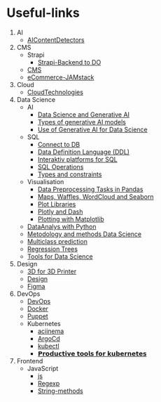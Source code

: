# Useful-links

1. AI
   - [AIContentDetectors](https://github.com/acvetochka/useful/blob/main/AI/AIContentDetectors.md)
2. CMS
   - Strapi
     - [Strapi-Backend to DO](https://github.com/acvetochka/useful/blob/main/CMS/Strapi/Strapi-Backend%20to%20DO.md)
   - [CMS](https://github.com/acvetochka/useful/blob/main/CMS/CMS.md)
   - [eCommerce-JAMstack](https://github.com/acvetochka/useful/blob/main/CMS/eCommerce-JAMstack.md)
3. Cloud
   - [CloudTechnologies](https://github.com/acvetochka/useful/blob/main/Cloud/CloudTechnologies.md)
4. Data Science
   - AI
     - [Data Science and Generative AI](https://github.com/acvetochka/useful/blob/main/DataScience/AI/Data%20Science%20and%20Generative%20AI.md)
     - [Types of generative AI models](https://github.com/acvetochka/useful/blob/main/DataScience/AI/Types%20of%20generative%20AI%20models.md)
     - [Use of Generative AI for Data Science](https://github.com/acvetochka/useful/blob/main/DataScience/AI/Use%20of%20Generative%20AI%20for%20Data%20Science.md)
   - SQL
     - [Connect to DB](https://github.com/acvetochka/useful/blob/main/DataScience/SQL/Connect%20to%20DB.md)
     - [Data Definition Language (DDL)](https://github.com/acvetochka/useful/blob/main/DataScience/SQL/DDL.md)
     - [Interaktiv platforms for SQL](https://github.com/acvetochka/useful/blob/main/DataScience/SQL/Interaktiv%20platforms%20for%20SQL.md)
     - [SQL Operations](https://github.com/acvetochka/useful/blob/main/DataScience/SQL/SQL%20Operations.md)
     - [Types and constraints](https://github.com/acvetochka/useful/blob/main/DataScience/SQL/Types%20and%20constraints.md)
   - Visualisation
     - [Data Preprocessing Tasks in Pandas](https://github.com/acvetochka/useful/blob/main/DataScience/Visualisation/Data%20Preprocessing%20Tasks%20in%20Pandas.md)
     - [Maps, Waffles, WordCloud and Seaborn](https://github.com/acvetochka/useful/blob/main/DataScience/Visualisation/Maps%2C%20Waffles%2C%20WordCloud%20and%20Seaborn.md)
     - [Plot Libraries](https://github.com/acvetochka/useful/blob/main/DataScience/Visualisation/Plot%20Libraries.md)
     - [Plotly and Dash](https://github.com/acvetochka/useful/blob/main/DataScience/Visualisation/Plotly%20and%20Dash.md)
     - [Plotting with Matplotlib](https://github.com/acvetochka/useful/blob/main/DataScience/Visualisation/Plotting%20with%20Matplotlib.md)
   - [DataAnalys with Python](https://github.com/acvetochka/useful/blob/main/DataScience/DataAnalys%20with%20Python.md)
   - [Metodology and methods Data Science](https://github.com/acvetochka/useful/blob/main/DataScience/Metodology.md)
   - [Multiclass prediction](https://github.com/acvetochka/useful/blob/main/DataScience/Multiclass%20prediction.md)
   - [Regression Trees](https://github.com/acvetochka/useful/blob/main/DataScience/RegressionTrees.md)
   - [Tools for Data Science](https://github.com/acvetochka/useful/blob/main/DataScience/Tools.md)
5. Design
   - [3D for 3D Printer](https://github.com/acvetochka/useful/blob/main/Design/3D%20for%203D%20Printer.md)
   - [Design](https://github.com/acvetochka/useful/blob/main/Design/Design.md)
   - [Figma](https://github.com/acvetochka/useful/blob/main/Design/Figma.md)
6. DevOps
   - [DevOps](https://github.com/acvetochka/useful/blob/main/DevOps/DevOps.md)
   - [Docker](https://github.com/acvetochka/useful/blob/main/DevOps/Docker.md)
   - [Puppet](https://github.com/acvetochka/useful/blob/main/DevOps/Puppet.md)
   - Kubernetes
     - [aciinema](https://github.com/acvetochka/useful/blob/main/DevOps/Kubernetes/aciinema.md)
     - [ArgoCd](https://github.com/acvetochka/useful/blob/main/DevOps/Kubernetes/argocd.md)
     - [kubectl](https://github.com/acvetochka/useful/blob/main/DevOps/Kubernetes/kubectl.md)
     - [𝗣𝗿𝗼𝗱𝘂𝗰𝘁𝗶𝘃𝗲 𝘁𝗼𝗼𝗹𝘀 𝗳𝗼𝗿 𝗸𝘂𝗯𝗲𝗿𝗻𝗲𝘁𝗲𝘀](https://github.com/acvetochka/useful/blob/main/DevOps/Kubernetes/kubetools.md)
7. Frontend
   - JavaScript
     - [js](https://github.com/acvetochka/useful/blob/main/Frontend/JavaScript/js.md)
     - [Regexp](https://github.com/acvetochka/useful/blob/main/Frontend/JavaScript/Regexp.md)
     - [String-methods](https://github.com/acvetochka/useful/blob/main/Frontend/JavaScript/String-methods.md)
